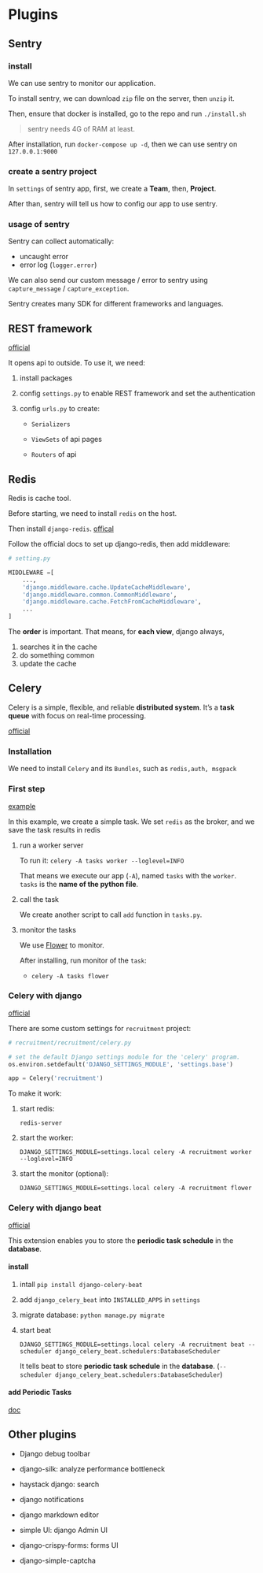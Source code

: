 # Plugins

## Sentry
### install
We can use sentry to monitor our application.

To install sentry, we can download `zip` file on the server, then `unzip` it.

Then, ensure that docker is installed, go to the repo and run `./install.sh`

> sentry needs 4G of RAM at least.

After installation, run `docker-compose up -d`, then we can use sentry on `127.0.0.1:9000`

### create a sentry project
In `settings` of sentry app, first, we create a **Team**, then, **Project**.

After than, sentry will tell us how to config our app to use sentry.

### usage of sentry

Sentry can collect automatically:

- uncaught error
- error log (`logger.error`)

We can also send our custom message / error to sentry using `capture_message` / `capture_exception`.

Sentry creates many SDK for different frameworks and languages.

## REST framework

[official](https://www.django-rest-framework.org/)

It opens api to outside. To use it, we need:

1. install packages

2. config `settings.py` to enable REST framework and set the authentication

3. config `urls.py` to create:

   - `Serializers`

   - `ViewSets` of api pages

   - `Routers` of api

## Redis

Redis is cache tool.

Before starting, we need to install `redis` on the host.

Then install `django-redis`. [offical](https://github.com/jazzband/django-redis)

Follow the official docs to set up django-redis, then add middleware:

```python
# setting.py

MIDDLEWARE =[
    ...,
    'django.middleware.cache.UpdateCacheMiddleware',
    'django.middleware.common.CommonMiddleware',
    'django.middleware.cache.FetchFromCacheMiddleware',
    ...
]
```

The **order** is important. That means, for **each view**, django always,

1. searches it in the cache
2. do something common
3. update the cache

## Celery

Celery is a simple, flexible, and reliable **distributed system**. It’s a **task queue** with focus on real-time processing.

[official](https://docs.celeryproject.org/en/stable/getting-started/introduction.html#get-started)

### Installation

We need to install `Celery` and its `Bundles`, such as `redis,auth, msgpack`

### First step

[example](https://docs.celeryproject.org/en/stable/getting-started/first-steps-with-celery.html#first-steps)

In this example, we create a simple task. We set `redis` as the broker, and we save the task results in redis

1. run a worker server

   To run it: `celery -A tasks worker --loglevel=INFO`

   That means we execute our app (`-A`), named `tasks` with the `worker`. `tasks` is the **name of the python file**.

2. call the task

   We create another script to call `add` function in `tasks.py`.

3. monitor the tasks

   We use [Flower](https://docs.celeryproject.org/en/stable/userguide/monitoring.html?highlight=flower#flower-real-time-celery-web-monitor) to monitor.

   After installing, run monitor of the `task`:

   - `celery -A tasks flower`

### Celery with django

[official](https://docs.celeryproject.org/en/stable/django/first-steps-with-django.html)

There are some custom settings for `recruitment` project:

```python
# recruitment/recruitment/celery.py

# set the default Django settings module for the 'celery' program.
os.environ.setdefault('DJANGO_SETTINGS_MODULE', 'settings.base')

app = Celery('recruitment')
```

To make it work:

1. start redis:

   ```command
   redis-server
   ```

2. start the worker:

   ```command
   DJANGO_SETTINGS_MODULE=settings.local celery -A recruitment worker --loglevel=INFO
   ```

3. start the monitor (optional):

   ```command
   DJANGO_SETTINGS_MODULE=settings.local celery -A recruitment flower
   ```

### Celery with django beat

[official](https://django-celery-beat.readthedocs.io/en/latest/)

This extension enables you to store the **periodic task schedule** in the **database**.

#### install

1. intall `pip install django-celery-beat`

2. add `django_celery_beat` into `INSTALLED_APPS` in `settings`

3. migrate database: `python manage.py migrate`

4. start beat

    ```command
    DJANGO_SETTINGS_MODULE=settings.local celery -A recruitment beat --scheduler django_celery_beat.schedulers:DatabaseScheduler
    ```

    It tells beat to store **periodic task schedule** in the **database**. (`--scheduler django_celery_beat.schedulers:DatabaseScheduler`)

#### add Periodic Tasks

[doc](https://docs.celeryproject.org/en/stable/userguide/periodic-tasks.html)

## Other plugins

- Django debug toolbar

- django-silk: analyze performance bottleneck

- haystack django: search

- django notifications

- django markdown editor

- simple UI: django Admin UI

- django-crispy-forms: forms UI

- django-simple-captcha